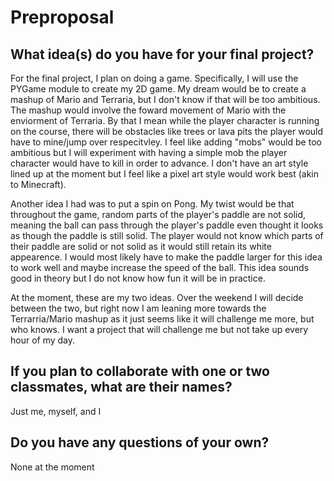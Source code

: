 # Preproposal

## What idea(s) do you have for your final project?

For the final project, I plan on doing a game.  Specifically, I will use the PYGame module to
create my 2D game.  My dream would be to create a mashup of Mario and Terraria, but I don't know
if that will be too ambitious.  The mashup would involve the foward movement of Mario with the enviorment 
of Terraria.  By that I mean while the player character is running on the course, there will be
obstacles like trees or lava pits the player would have to mine/jump over respecitvley.  I
feel like adding "mobs" would be too ambitious but I will experiment with having a simple
mob the player character would have to kill in order to advance.  I don't have an art style lined
up at the moment but I feel like a pixel art style would work best (akin to Minecraft).

Another idea I had was to put a spin on Pong.  My twist would be that throughout the game,
random parts of the player's paddle are not solid, meaning the ball can pass through the player's
paddle even thought it looks as though the paddle is still solid.  The player would not know which parts
of their paddle are solid or not solid as it would still retain its white appearence.  I would
most likely have to make the paddle larger for this idea to work well and maybe increase the speed
of the ball.  This idea sounds good in theory but I do not know how fun it will be in practice.

At the moment, these are my two ideas.  Over the weekend I will decide between the two, but right now
I am leaning more towards the Terrarria/Mario mashup as it just seems like it will challenge me
more, but who knows.  I want a project that will challenge me but not take up every hour of my day.

## If you plan to collaborate with one or two classmates, what are their names?

Just me, myself, and I

## Do you have any questions of your own?

None at the moment
